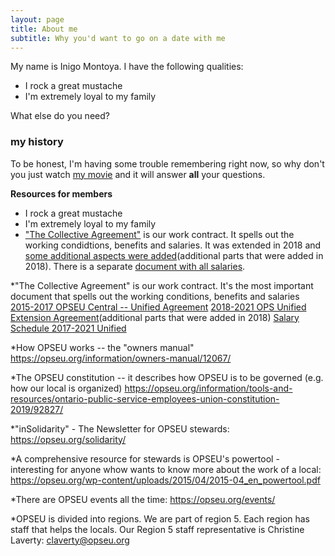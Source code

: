 ```yaml
---
layout: page
title: About me
subtitle: Why you'd want to go on a date with me
---
```


My name is Inigo Montoya. I have the following qualities:

- I rock a great mustache
- I'm extremely loyal to my family

What else do you need?

### my history

To be honest, I'm having some trouble remembering right now, so why don't you just watch [my movie](http://en.wikipedia.org/wiki/The_Princess_Bride_%28film%29) and it will answer **all** your questions.


**Resources for members**

- I rock a great mustache
- I'm extremely loyal to my family
- ["The Collective Agreement"](https://opseu.org/wp-content/uploads/2016/06/2015-2017_opseu_central_unified_agreement_-_final.pdf) is our work contract. It spells out the working condidtions, benefits and salaries. It was extended in 2018 and [some additional aspects were added](https://opseu.org/wp-content/uploads/2018/05/2018-2021_ops_unified_extension_agreement.pdf)(additional parts that were added in 2018). There is a separate [document with all salaries](https://opseu.org/wp-content/uploads/2019/05/copy_of_opseu_salary_schedule_2017-2021_unified_send.pdf).

*"The Collective Agreement" is our work contract. It's the most important document that spells out the working conditions, benefits and salaries
[2015-2017 OPSEU Central -- Unified Agreement](https://opseu.org/wp-content/uploads/2016/06/2015-2017_opseu_central_unified_agreement_-_final.pdf)
[2018-2021 OPS Unified Extension Agreement](https://opseu.org/wp-content/uploads/2018/05/2018-2021_ops_unified_extension_agreement.pdf)(additional parts that were added in 2018)
[Salary Schedule 2017-2021 Unified](https://opseu.org/wp-content/uploads/2019/05/copy_of_opseu_salary_schedule_2017-2021_unified_send.pdf)

*How OPSEU works -- the "owners manual"
<https://opseu.org/information/owners-manual/12067/>

*The OPSEU constitution -- it describes how OPSEU is to be governed (e.g. how our local is organized)
<https://opseu.org/information/tools-and-resources/ontario-public-service-employees-union-constitution-2019/92827/>

*"inSolidarity" - The Newsletter for OPSEU stewards:
<https://opseu.org/solidarity/>

*A comprehensive resource for stewards is OPSEU's powertool - interesting for anyone whow wants to know more about the work of a local:
<https://opseu.org/wp-content/uploads/2015/04/2015-04_en_powertool.pdf>


*There are OPSEU events all the time:
<https://opseu.org/events/>

*OPSEU is divided into regions. We are part of region 5. Each region has staff that helps the locals. Our Region 5 staff representative is Christine Laverty:
<claverty@opseu.org>
